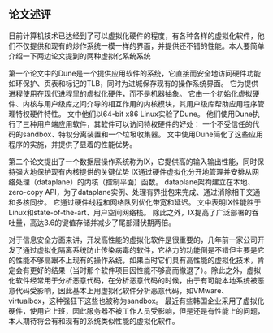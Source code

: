 ## 论文述评

目前计算机技术已达经到了可以虚拟化硬件的程度，有各种各样的虚拟化软件，他们不仅提供和现有的炒作系统一模一样的界面，并提供还不错的性能。本人要简单介绍一下两边论文提到的两种虚拟化系统系统

第一个论文中的Dune是一个提供应用软件的系统，它直接而安全地访问硬件功能如环保护、页表和标记的TLB，同时为进城保存现有的操作系统界面。
它为提供进程使用在现代进程里的虚拟化硬件，而不是机器抽象。
它由一个初始化虚拟硬件、内核与用户级库之间介导的相互作用的内核模块，其用户级库帮助应用程序管理特权硬件特性。
文中他们以64-bit x86 Linux实验了Dune。
他们使用Dune执行了三种用户端应用软件，其软件可以访问特权硬件的好处：
一个不受信任的代码的sandbox、特权分离装置和一个垃圾收集器。
文中使用Dune简化了这些应用程序的实施，并提供了显着的性能优势。

第二个论文提出了一个数据层操作系统称为IX，它提供高的输入输出性能，同时保持强大地保护现有内核提供的关键优势
IX通过硬件虚拟化分开地管理并安排从网络处理（dataplane）的内核（控制平面）函数。
dataplane架构建立在本地、zero-copy API，为了dataplane实例、处理有界批包来完成、通过消除相干交通和多核同步。
它通过硬件线程和网络队列优化带宽和延迟。
文中表明IX性能胜于Linux和state-of-the-art、用户空间网络栈。
除此之外，IX提高了广泛部署的吞吐量，高达3.6的键值存储并减少了尾部潜伏期两倍。

对于信息安全方面来讲，开发高性能的虚拟化软件是很重要的，几年前一家公司开发了通过虚拟化隔离系统防止传染病毒的软件，它格力的功能倒是不错但主要是它的性能不够高跟不上现有的操作系统，如果当时它们具有高性能的虚拟化技术，肯定会有更好的结果（当时那个软件项目因性能不够高而撤退了）。除此之外，虚拟化软件经常用于分析恶意代码，在分析恶意代码的时候，由于有可能本地系统被恶意代码受影响，因此基本上用虚拟化软件分析恶意代码，如VMware、virtualbox，这种强狂下这些也被称为sandbox。
最近有些韩国企业采用了虚拟化硬件，使用它上班，因此服务器不被工作人员受影响，但是还是有性能上的问题，本人期待将会有和现有的系统类似性能的虚拟化软件。
